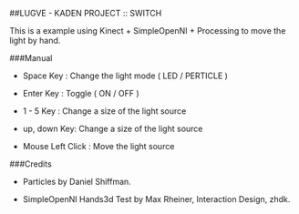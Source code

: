 ##LUGVE - KADEN PROJECT :: SWITCH

This is a example using Kinect + SimpleOpenNI + Processing to move the light by hand.


###Manual

* Space Key : Change the light mode ( LED / PERTICLE )

* Enter Key : Toggle ( ON / OFF )

* 1 - 5 Key : Change a size of the light source

* up, down Key: Change a size of the light source

* Mouse Left Click : Move the light source


###Credits

* Particles
  by Daniel Shiffman.

* SimpleOpenNI Hands3d Test
  by Max Rheiner, Interaction Design, zhdk.
